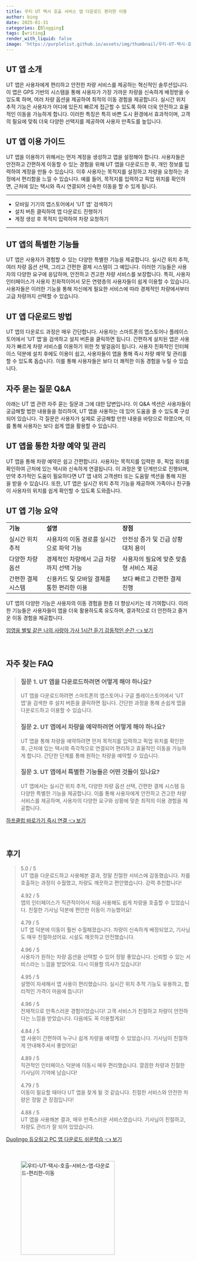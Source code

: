 ```yaml
---
title: 우티 UT 택시 호출 서비스 앱 다운로드 편리한 이동
author: bing
date: 2025-01-31
categories: [Blogging]
tags: [writing]
render_with_liquid: false
image: 'https://purplelist.github.io/assets/img/thumbnail/우티-UT-택시-호출-서비스-앱-다운로드-편리한-이동.webp'
---
```



<h2 id='UT앱소개'>UT 앱 소개</h2>

<p>UT 앱은 사용자에게 편리하고 안전한 차량 서비스를 제공하는 혁신적인 솔루션입니다. 이 앱은 GPS 기반의 시스템을 통해 사용자가 가장 가까운 차량을 신속하게 배정받을 수 있도록 하며, 여러 차량 옵션을 제공하여 최적의 이동 경험을 제공합니다. 실시간 위치 추적 기능은 사용자가 어디에 있든지 빠르게 접근할 수 있도록 하여 더욱 안전하고 효율적인 이동을 가능하게 합니다. 이러한 특징은 특히 바쁜 도시 환경에서 효과적이며, 고객의 필요에 맞춰 더욱 다양한 선택지를 제공하여 사용자 만족도를 높입니다.</p>

<h2 id='이용가이드'>UT 앱 이용 가이드</h2>

<p>UT 앱을 이용하기 위해서는 먼저 계정을 생성하고 앱을 설정해야 합니다. 사용자들은 안전하고 간편하게 이동할 수 있는 경험을 위해 UT 앱을 다운로드한 후, 개인 정보를 입력하여 계정을 만들 수 있습니다. 이후 사용자는 목적지를 설정하고 차량을 요청하는 과정에서 편리함을 느낄 수 있습니다. 예를 들어, 목적지를 입력하고 픽업 위치를 확인하면, 근처에 있는 택시와 즉시 연결되어 신속한 이동을 할 수 있게 됩니다.</p>

<hr />

<ul>
    <li>모바일 기기의 앱스토어에서 'UT 앱' 검색하기</li>
    <li>설치 버튼 클릭하여 앱 다운로드 진행하기</li>
    <li>계정 생성 후 목적지 입력하여 차량 요청하기</li>
</ul>

<hr />

<h2 id='특별한기능'>UT 앱의 특별한 기능들</h2>

<p>UT 앱은 사용자가 경험할 수 있는 다양한 특별한 기능을 제공합니다. 실시간 위치 추적, 여러 차량 옵션 선택, 그리고 간편한 결제 시스템이 그 예입니다. 이러한 기능들은 사용자의 다양한 요구에 응답하며, 안전하고 견고한 차량 서비스를 보장합니다. 특히, 사용자 인터페이스가 사용자 친화적이어서 모든 연령층의 사용자들이 쉽게 이용할 수 있습니다. 사용자들은 이러한 기능을 통해 자신에게 필요한 서비스에 따라 경제적인 차량에서부터 고급 차량까지 선택할 수 있습니다.</p>

<h2 id='다운로드방법'>UT 앱 다운로드 방법</h2>

<p>UT 앱의 다운로드 과정은 매우 간단합니다. 사용자는 스마트폰의 앱스토어나 플레이스토어에서 'UT 앱'을 검색하고 설치 버튼을 클릭하면 됩니다. 간편하게 설치된 앱은 사용자가 빠르게 차량 서비스를 이용하기 위한 첫 발걸음이 됩니다. 사용자 친화적인 인터페이스 덕분에 설치 후에도 이용이 쉽고, 사용자들이 앱을 통해 즉시 차량 예약 및 관리를 할 수 있도록 돕습니다. 이를 통해 사용자들은 보다 더 쾌적한 이동 경험을 누릴 수 있습니다.</p>

<h2 id='자주묻는질문'>자주 묻는 질문 Q&A</h2>

<p>아래는 UT 앱 관련 자주 묻는 질문과 그에 대한 답변입니다. 이 Q&A 섹션은 사용자들이 궁금해할 법한 내용들을 정리하여, UT 앱을 사용하는 데 있어 도움을 줄 수 있도록 구성되어 있습니다. 각 질문은 사용자가 실제로 궁금해할 만한 내용을 바탕으로 하였으며, 이를 통해 사용자는 보다 쉽게 앱을 활용할 수 있습니다.</p>

<h2 id='차량예약'>UT 앱을 통한 차량 예약 및 관리</h2>

<p>UT 앱을 통해 차량 예약은 쉽고 간편합니다. 사용자는 목적지를 입력한 후, 픽업 위치를 확인하여 근처에 있는 택시와 신속하게 연결됩니다. 이 과정은 몇 단계만으로 진행되며, 만약 추가적인 도움이 필요하다면 UT 앱 내의 고객센터 또는 도움말 섹션을 통해 지원을 받을 수 있습니다. 또한, UT 앱은 실시간 위치 추적 기능을 제공하여 가족이나 친구들이 사용자의 위치를 쉽게 확인할 수 있도록 도와줍니다.</p>

<h2 id='특징정리'>UT 앱 기능 요약</h2>

<table>
    <tr>
        <td><b>기능</b></td>
        <td><b>설명</b></td>
        <td><b>장점</b></td>
    </tr>
    <tr>
        <td>실시간 위치 추적</td>
        <td>사용자의 이동 경로를 실시간으로 파악 가능</td>
        <td>안전성 증가 및 긴급 상황 대처 용이</td>
    </tr>
    <tr>
        <td>다양한 차량 옵션</td>
        <td>경제적인 차량에서 고급 차량까지 선택 가능</td>
        <td>사용자의 필요에 맞춘 맞춤형 서비스 제공</td>
    </tr>
    <tr>
        <td>간편한 결제 시스템</td>
        <td>신용카드 및 모바일 결제를 통한 편리한 이용</td>
        <td>보다 빠르고 간편한 결제 진행</td>
    </tr>
</table>

<p>UT 앱의 다양한 기능은 사용자의 이동 경험을 한층 더 향상시키는 데 기여합니다. 이러한 기능들은 사용자들이 앱을 더욱 활용하도록 유도하며, 결과적으로 더 안전하고 즐거운 이동 경험을 제공합니다.</p>


<p><a class="click-button" title="임영웅 별빛 같은 나의 사랑아 가사 1시간 듣기 감동적인 순간" href="https://purplelist.github.io/posts/%EC%9E%84%EC%98%81%EC%9B%85-%EB%B3%84%EB%B9%9B-%EA%B0%99%EC%9D%80-%EB%82%98%EC%9D%98-%EC%82%AC%EB%9E%91%EC%95%84-%EA%B0%80%EC%82%AC-1%EC%8B%9C%EA%B0%84-%EB%93%A3%EA%B8%B0-%EA%B0%90%EB%8F%99%EC%A0%81%EC%9D%B8-%EC%88%9C%EA%B0%84/" rel="dofollow">임영웅 별빛 같은 나의 사랑아 가사 1시간 듣기 감동적인 순간 👈 보기</a></p><br>
<h2 id='자주_찾는_FAQ'>자주 찾는 FAQ</h2>
<div itemscope="" itemtype="https://schema.org/FAQPage"> 
<blockquote> 
<div itemscope="" itemprop="mainEntity" itemtype="https://schema.org/Question"> 
<h3 itemprop="name">질문 1. UT 앱을 다운로드하려면 어떻게 해야 하나요?</h3> 
<div itemscope="" itemprop="acceptedAnswer" itemtype="https://schema.org/Answer"> 
<span itemprop="text"> 
<p>UT 앱을 다운로드하려면 스마트폰의 앱스토어나 구글 플레이스토어에서 'UT 앱'을 검색한 후 설치 버튼을 클릭하면 됩니다. 간단한 과정을 통해 손쉽게 앱을 다운로드하고 이용할 수 있습니다.</p> 
</span> 
</div> 
</div> 
<div itemscope="" itemprop="mainEntity" itemtype="https://schema.org/Question"> 
<h3 itemprop="name">질문 2. UT 앱에서 차량을 예약하려면 어떻게 해야 하나요?</h3> 
<div itemscope="" itemprop="acceptedAnswer" itemtype="https://schema.org/Answer"> 
<span itemprop="text"> 
<p>UT 앱을 통해 차량을 예약하려면 먼저 목적지를 입력하고 픽업 위치를 확인한 후, 근처에 있는 택시와 즉각적으로 연결되어 편리하고 효율적인 이동을 가능하게 합니다. 간단한 단계를 통해 원하는 차량을 예약할 수 있습니다.</p> 
</span> 
</div> 
</div> 
<div itemscope="" itemprop="mainEntity" itemtype="https://schema.org/Question"> 
<h3 itemprop="name">질문 3. UT 앱에서 특별한 기능들은 어떤 것들이 있나요?</h3> 
<div itemscope="" itemprop="acceptedAnswer" itemtype="https://schema.org/Answer"> 
<span itemprop="text"> 
<p>UT 앱에서는 실시간 위치 추적, 다양한 차량 옵션 선택, 간편한 결제 시스템 등 다양한 특별한 기능을 제공합니다. 이를 통해 사용자에게 안전하고 견고한 차량 서비스를 제공하며, 사용자의 다양한 요구와 상황에 맞춘 최적의 이용 경험을 제공합니다.</p> 
</span> 
</div> 
</div> 
</blockquote> 
</div>
<p><a class="click-button" title="하프클럽 바로가기 즉시 연결" href="https://purplelist.github.io/posts/%ED%95%98%ED%94%84%ED%81%B4%EB%9F%BD-%EB%B0%94%EB%A1%9C%EA%B0%80%EA%B8%B0-%EC%A6%89%EC%8B%9C-%EC%97%B0%EA%B2%B0/" rel="dofollow">하프클럽 바로가기 즉시 연결 👈 보기</a></p><br>
<h2 id='후기'>후기</h2>
<div itemscope itemtype="https://schema.org/Product">
  <blockquote>
  <div itemprop="review" itemscope itemtype="https://schema.org/Review">
      <div itemprop="reviewRating" itemscope itemtype="https://schema.org/Rating"> <span itemprop="ratingValue">5.0</span> / <span itemprop="bestRating">5</span> </div>
      <span itemprop="reviewBody">UT 앱을 다운로드하고 사용해본 결과, 정말 친절한 서비스에 감동했습니다. 차를 호출하는 과정이 수월했고, 차량도 깨끗하고 편안했습니다. 강력 추천합니다!</span>
  </div>
  <br>
  <div itemprop="review" itemscope itemtype="https://schema.org/Review">
      <div itemprop="reviewRating" itemscope itemtype="https://schema.org/Rating"> <span itemprop="ratingValue">4.92</span> / <span itemprop="bestRating">5</span> </div>
      <span itemprop="reviewBody">앱의 인터페이스가 직관적이어서 처음 사용해도 쉽게 차량을 호출할 수 있었습니다. 친절한 기사님 덕분에 편안한 이동이 가능했어요!</span>
  </div>
  <br>
  <div itemprop="review" itemscope itemtype="https://schema.org/Review">
      <div itemprop="reviewRating" itemscope itemtype="https://schema.org/Rating"> <span itemprop="ratingValue">4.79</span> / <span itemprop="bestRating">5</span> </div>
      <span itemprop="reviewBody">UT 앱 덕분에 이동이 훨씬 수월해졌습니다. 차량이 신속하게 배정되었고, 기사님도 매우 친절하셨어요. 시설도 깨끗하고 안전했습니다.</span>
  </div>
  <br>
  <div itemprop="review" itemscope itemtype="https://schema.org/Review">
      <div itemprop="reviewRating" itemscope itemtype="https://schema.org/Rating"> <span itemprop="ratingValue">4.96</span> / <span itemprop="bestRating">5</span> </div>
      <span itemprop="reviewBody">사용자가 원하는 차량 옵션을 선택할 수 있어 정말 좋았습니다. 신뢰할 수 있는 서비스라는 느낌을 받았어요. 다시 이용할 의사가 있습니다!</span>
  </div>
  <br>
  <div itemprop="review" itemscope itemtype="https://schema.org/Review">
      <div itemprop="reviewRating" itemscope itemtype="https://schema.org/Rating"> <span itemprop="ratingValue">4.95</span> / <span itemprop="bestRating">5</span> </div>
      <span itemprop="reviewBody">설명이 자세해서 앱 사용이 편리했습니다. 실시간 위치 추적 기능도 유용하고, 합리적인 가격이 마음에 듭니다!</span>
  </div>
  <br>
  <div itemprop="review" itemscope itemtype="https://schema.org/Review">
      <div itemprop="reviewRating" itemscope itemtype="https://schema.org/Rating"> <span itemprop="ratingValue">4.96</span> / <span itemprop="bestRating">5</span> </div>
      <span itemprop="reviewBody">전체적으로 만족스러운 경험이었습니다! 고객 서비스가 친절하고 차량이 안전하다는 느낌을 받았습니다. 다음에도 꼭 이용할게요!</span>
  </div>
  <br>
  <div itemprop="review" itemscope itemtype="https://schema.org/Review">
      <div itemprop="reviewRating" itemscope itemtype="https://schema.org/Rating"> <span itemprop="ratingValue">4.84</span> / <span itemprop="bestRating">5</span> </div>
      <span itemprop="reviewBody">앱 사용이 간편하여 누구나 쉽게 차량을 예약할 수 있었습니다. 기사님이 친절하게 안내해주셔서 좋았어요!</span>
  </div>
  <br>
  <div itemprop="review" itemscope itemtype="https://schema.org/Review">
      <div itemprop="reviewRating" itemscope itemtype="https://schema.org/Rating"> <span itemprop="ratingValue">4.89</span> / <span itemprop="bestRating">5</span> </div>
      <span itemprop="reviewBody">직관적인 인터페이스 덕분에 이동시 매우 편리했습니다. 깔끔한 차량과 친절한 기사님이 기억에 남습니다!</span>
  </div>
  <br>
  <div itemprop="review" itemscope itemtype="https://schema.org/Review">
      <div itemprop="reviewRating" itemscope itemtype="https://schema.org/Rating"> <span itemprop="ratingValue">4.79</span> / <span itemprop="bestRating">5</span> </div>
      <span itemprop="reviewBody">이동이 필요할 때마다 UT 앱을 찾게 될 것 같습니다. 친절한 서비스와 안전한 차량은 정말 큰 장점입니다!</span>
  </div>
  <br>
  <div itemprop="review" itemscope itemtype="https://schema.org/Review">
      <div itemprop="reviewRating" itemscope itemtype="https://schema.org/Rating"> <span itemprop="ratingValue">4.88</span> / <span itemprop="bestRating">5</span> </div>
      <span itemprop="reviewBody">UT 앱을 사용해본 결과, 매우 만족스러운 서비스였습니다. 기사님이 친절하고, 차량도 관리가 잘 되어 있었습니다.</span>
  </div>
  </blockquote>
</div>
<p><a class="click-button" title="Duolingo 듀오링고 PC 앱 다운로드 쉬운학습" href="https://purplelist.github.io/posts/Duolingo-%EB%93%80%EC%98%A4%EB%A7%81%EA%B3%A0-PC-%EC%95%B1-%EB%8B%A4%EC%9A%B4%EB%A1%9C%EB%93%9C-%EC%89%AC%EC%9A%B4%ED%95%99%EC%8A%B5/" rel="dofollow">Duolingo 듀오링고 PC 앱 다운로드 쉬운학습 👈 보기</a></p><br>
<figure class="image"><img src="https://purplelist.github.io/assets/img/thumbnail/우티-UT-택시-호출-서비스-앱-다운로드-편리한-이동.webp" alt="우티-UT-택시-호출-서비스-앱-다운로드-편리한-이동" width="256" height="256"></figure>